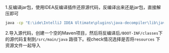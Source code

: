

1.反编译jar包，使用IDEA反编译插件还原源代码，反编译出来还是jar包，直接解压即可

~~~ cmd
java -cp "E:\ide\IntelliJ IDEA Ultimate\plugins\java-decompiler\lib\java-decompiler.jar" org.jetbrains.java.decompiler.main.decompiler.ConsoleDecompiler -dgs=true <jar_path> <output_path>
~~~

2.导入源代码，创建一个空的Maven项目，然后将反编译后`/BOOT-INF/classes`下的源代码复制到`/src/main/java` 路径下。视check情况选择是否将`resources` 下资源文件一起导入